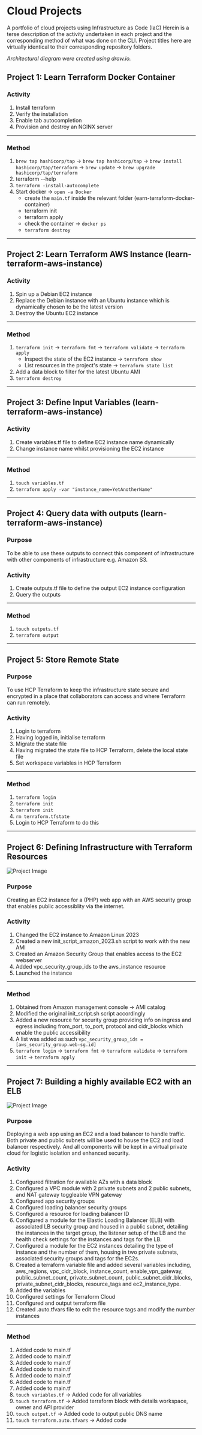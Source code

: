 # Cloud Projects
A portfolio of cloud projects using Infrastructure as Code (IaC)
Herein is a terse description of the activity undertaken in each project and the corresponding method of what was done on the CLI.
Project titles here are virtually identical to their corresponding repository folders.

*Architectural diagram were created using draw.io.*

## Project 1: Learn Terraform Docker Container

### Activity
1. Install terraform
2. Verify the installation
3. Enable tab autocompletion
4. Provision and destroy an NGINX server

---
### Method
1. `brew tap hashicorp/tap` -> `brew tap hashicorp/tap` -> `brew install hashicorp/tap/terraform` -> `brew update` -> `brew upgrade hashicorp/tap/terraform`
2. terraform --help
3. `terraform -install-autocomplete`
4. Start docker -> `open -a Docker`
   - create the `main.tf` inside the relevant folder (earn-terraform-docker-container)
   - terraform init
   - terraform apply
   - check the container -> `docker ps`
   - `terraform destroy`
   
---


## Project 2: Learn Terraform AWS Instance (learn-terraform-aws-instance)

### Activity
1. Spin up a Debian EC2 instance
2. Replace the Debian instance with an Ubuntu instance which is dynamically chosen to be the latest version
3. Destroy the Ubuntu EC2 instance

---
### Method
1. `terraform init` -> `terraform fmt` -> `terraform validate` -> `terraform apply`
   - Inspect the state of the EC2 instance -> `terraform show`
   - List resources in the project's state -> `terraform state list`
2. Add a data block to filter for the latest Ubuntu AMI
3. `terraform destroy`

---


## Project 3: Define Input Variables (learn-terraform-aws-instance)

### Activity
1. Create variables.tf file to define EC2 instance name dynamically
2. Change instance name whilst provisioning the EC2 instance


---
### Method
1. `touch variables.tf`
2. `terraform apply -var "instance_name=YetAnotherName"`


---


## Project 4: Query data with outputs (learn-terraform-aws-instance)

### Purpose
To be able to use these outputs to connect this component of infrastructure with other components of infrastructure e.g. Amazon S3.


### Activity
1. Create outputs.tf file to define the output EC2 instance configuration
2. Query the outputs


---
### Method
1. `touch outputs.tf`
2. `terraform output`


---


## Project 5: Store Remote State

### Purpose
To use HCP Terraform to keep the infrastructure state secure and encrypted in a place that collaborators can access and where Terraform can run remotely.


### Activity
1. Login to terraform
2. Having logged in, initialise terraform
3. Migrate the state file
4. Having migrated the state file to HCP Terraform, delete the local state file
5. Set workspace variables in HCP Terraform 


---
### Method
1. `terraform login`
2. `terraform init`
3. `terraform init`
4. `rm terraform.tfstate`
5. Login to HCP Terraform to do this


---


## Project 6: Defining Infrastructure with Terraform Resources

![Project Image](learn-terraform-resources/ec2_webapp.drawio_2.png)


### Purpose
Creating an EC2 instance for a (PHP) web app with an AWS security group that enables public accessiblity via the internet.


### Activity
1. Changed the EC2 instance to Amazon Linux 2023
2. Created a new init_script_amazon_2023.sh script to work with the new AMI
3. Created an Amazon Security Group that enables access to the EC2 webserver
4. Added vpc_security_group_ids to the aws_instance resource
5. Launched the instance


---
### Method
1. Obtained from Amazon management console -> AMI catalog
2. Modified the original init_script.sh script accordingly
3. Added a new resource for security group providing info on ingress and egress including from_port, to_port, protocol and cidr_blocks which enable the public accessibility
4. A list was added as such `vpc_security_group_ids = [aws_security_group.web-sg.id]`
5. `terraform login` -> `terraform fmt` -> `terraform validate` -> `terraform init` -> `terraform apply`



---


## Project 7: Building a highly available EC2 with an ELB

![Project Image](learn-terraform-variables/high_availability_EC2_with%20ELB_and_NAT.drawio.png)


### Purpose
Deploying a web app using an EC2 and a load balancer to handle traffic. Both private and public subnets will be used to house the EC2 and load balancer respectively. And all components will be kept in a virtual private cloud for logistic isolation and enhanced security.


### Activity
1. Configured filtration for available AZs with a data block
2. Configured a VPC module with 2 private subnets and 2 public subnets, and NAT gateway toggleable VPN gateway
3. Configured app security groups
4. Configured loading balancer security groups
5. Configured a resource for loading balancer ID
6. Configured a module for the Elastic Loading Balancer (ELB) with associated LB security group and housed in a public subnet, detailing the instances in the target group, the listener setup of the LB and the health check settings for the instances and tags for the LB.
7. Configured a module for the EC2 instances detailing the type of instance and the number of them, housing in two private subnets, associated security groups and tags for the EC2s.
8. Created a terraform variable file and added several variables including, aws_regions, vpc_cidr_block, instance_count, enable_vpn_gateway, public_subnet_count, private_subnet_count, public_subnet_cidr_blocks, private_subnet_cidr_blocks, resource_tags and ec2_instance_type.
9. Added the variables
10. Configured settings for Terraform Cloud
11. Configured and output terraform file
12. Created .auto.tfvars file to edit the resource tags and modify the number instances


---
### Method
1. Added code to main.tf
2. Added code to main.tf
3. Added code to main.tf
4. Added code to main.tf
5. Added code to main.tf
6. Added code to main.tf
7. Added code to main.tf
9. `touch variables.tf` -> Added code for all variables
10. `touch terraform.tf` -> Added terraform block with details workspace, owner and API provider
11. `touch output.tf` -> Added code to output public DNS name
12. `touch terraform.auto.tfvars` -> Added code

---